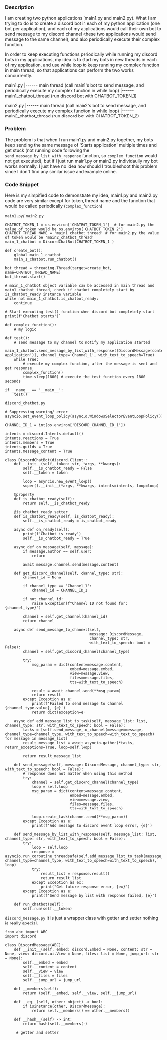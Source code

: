 ### Description
I am creating two python applications (main1.py and main2.py). What I am trying to do is to create a discord bot in each of my python application (one bot per application), and each of my applications would call their own bot to send message to my discord channel (these two applications would send message to the same channel), and also periodically execute their complex function. 


In order to keep executing functions periodically while running my discord bots in my applications, my idea is to start my bots in new threads in each of my application, and use while loop to keep running my complex function in main thread, so that applications can perform the two works concurrently.


main1.py
|------ main thread  (call main1's bot to send message, and periodically execute my complex function in while loop)
|------ main1_chatbot_thread (run discord bot with CHATBOT_TOKEN_1)

main2.py
|------ main thread  (call main2's bot to send message, and periodically execute my complex function in while loop)
|------ main2_chatbot_thread (run discord bot with CHATBOT_TOKEN_2)


### Problem
The problem is that when I run main1.py and main2.py together, my bots keep sending the same message of 'Starts application' multiple times and get stuck (not running code following the `send_message_by_list_with_response` function, so `complex_function` would not get executed), but if I just run main1.py or main2.py individaully my bot works normally. I just have no idea how should I troubleshoot this problem since I don't find any similar issue and example online.


### Code Snippet
Here is my simpified code to demonstrate my idea, main1.py and main2.py code are very similar except for token, thread name and the function that would be called periodically (`complex_function`) 

`main1.py`/ `main2.py`
```
CHATBOT_TOKEN_1 = os.environ['CHATBOT_TOKEN_1']  # for main2.py the value of token would be os.environ['CHATBOT_TOKEN_2']
CHATBOT_THREAD_NAME = 'main1_chatbot_thread' # for main2.py the value of token would be 'main2_chatbot_thread'
main_1_chatbot = DiscordChatBot(CHATBOT_TOKEN_1 )

def create_bot():
    global main_1_chatbot 
    main_1_chatbot.run_chatbot()
    
bot_thread = threading.Thread(target=create_bot, name=CHATBOT_THREAD_NAME)
bot_thread.start()

# main_1_chatbot object variable can be accessed in main thread and main1_chatbot_thread, check if chatbot completely start by is_chatbot_ready instance variable
while not main_1_chatbot.is_chatbot_ready:
    continue

# Start executing test() function when discord bot completely start
print(f'Chatbot starts')`

def complex_function():
    # my logic

def test():
    # send message to my channel to notify my application started
    main_1_chatbot.send_message_by_list_with_response([DiscordMessage(content='Starts application')], channel_type='Channel_1', with_text_to_speech=True)
    while True: 
        # execute my complex function, after the message is sent and get response
        complex_function()
        time.sleep(1800) # execute the test function every 1800 seconds

if __name__ == '__main__':
    test()
```

`discord_chatbot.py`
```
# Suppressing warning/ error 
asyncio.set_event_loop_policy(asyncio.WindowsSelectorEventLoopPolicy())

CHANNEL_ID_1 = int(os.environ['DISCORD_CHANNEL_ID_1'])

intents = discord.Intents.default()
intents.reactions = True
intents.members = True
intents.guilds = True
intents.message_content = True

class DiscordChatBot(discord.Client):
    def __init__(self, token: str, *args, **kwargs):
        self.__is_chatbot_ready = False
        self.__token = token
        
        loop = asyncio.new_event_loop()
        super().__init__(*args, **kwargs, intents=intents, loop=loop)

    @property
    def is_chatbot_ready(self):
        return self.__is_chatbot_ready
    
    @is_chatbot_ready.setter
    def is_chatbot_ready(self, is_chatbot_ready):
        self.__is_chatbot_ready = is_chatbot_ready
           
    async def on_ready(self):
        print(f'Chatbot is ready')
        self.__is_chatbot_ready = True
    
    async def on_message(self, message):
        if message.author == self.user:
            return
        
        await message.channel.send(message.content)

    def get_discord_channel(self, channel_type: str):
        channel_id = None
        
        if channel_type == 'Channel_1':
            channel_id = CHANNEL_ID_1

        if not channel_id:
            raise Exception(f"Channel ID not found for: {channel_type}")
        
        channel = self.get_channel(channel_id)
        return channel

    async def send_message_to_channel(self,
                                      message: DiscordMessage, 
                                      channel_type: str, 
                                      with_text_to_speech: bool = False): 
        channel = self.get_discord_channel(channel_type)
        
        try:
            msg_param = dict(content=message.content, 
                             embed=message.embed, 
                             view=message.view, 
                             files=message.files, 
                             tts=with_text_to_speech)

            result = await channel.send(**msg_param)
            return result
        except Exception as e:
            print(f'Failed to send message to channel {channel_type.value}, {e}')
            return dict(exception=e)
    
    async def add_message_list_to_task(self, message_list: list, channel_type: str, with_text_to_speech: bool = False):
        tasks = [self.send_message_to_channel(message=message, channel_type=channel_type, with_text_to_speech=with_text_to_speech) for message in message_list] 
        result_message_list = await asyncio.gather(*tasks, return_exceptions=True, loop=self.loop)
        
        return result_message_list
    
    def send_message(self, message: DiscordMessage, channel_type: str, with_text_to_speech: bool = False):
        # response does not matter when using this method
        try:
            channel = self.get_discord_channel(channel_type)
            loop = self.loop
            msg_param = dict(content=message.content, 
                             embed=message.embed, 
                             view=message.view, 
                             files=message.files, 
                             tts=with_text_to_speech)

            loop.create_task(channel.send(**msg_param))
        except Exception as e:
            print(f'Add message to discord event loop error, {e}')
    
    def send_message_by_list_with_response(self, message_list: list, channel_type: str, with_text_to_speech: bool = False):
        try:
            loop = self.loop
            response = asyncio.run_coroutine_threadsafe(self.add_message_list_to_task(message_list=message_list, channel_type=channel_type, with_text_to_speech=with_text_to_speech), loop)
            try: 
                result_list = response.result() 
                return result_list
            except Exception as ex: 
                print("Get future response error, {ex}")
        except Exception as e:
            print(f'Send message by list with response failed, {e}')
    
    def run_chatbot(self):
        self.run(self.__token)

```

`discord_message.py`
It is just a wrapper class with getter and setter nothing is really special.
```
from abc import ABC
import discord

class DiscordMessage(ABC):
    def __init__(self, embed: discord.Embed = None, content: str = None, view: discord.ui.View = None, files: list = None, jump_url: str = None):
        self.__embed = embed
        self.__content = content
        self.__view = view
        self.__files = files
        self.__jump_url = jump_url
        
    def __members(self):
        return (self.__embed, self.__view, self.__jump_url)

    def __eq__(self, other: object) -> bool:
        if isinstance(other, DiscordMessage):
            return self.__members() == other.__members()

    def __hash__(self) -> int:
        return hash(self.__members())

     # getter and setter
```